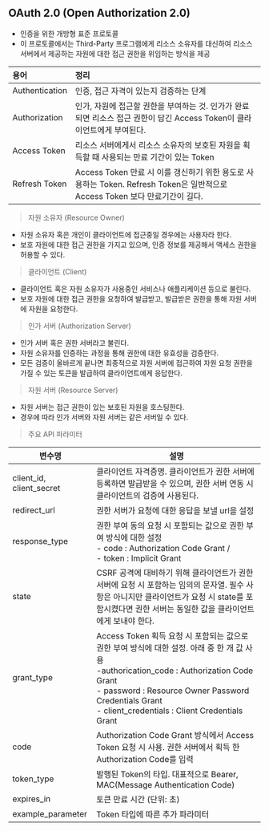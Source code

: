 ## OAuth 2.0 (Open Authorization 2.0)
- 인증을 위한 개방형 표준 프로토콜
- 이 프로토콜에서는 Third-Party 프로그램에게 리소스 소유자를 대신하여 리소스 서버에서 제공하는 자원에 대한 접근 권한을 위임하는 방식을 제공

| 용어             | 정리                                                                                          |
|:---------------|:--------------------------------------------------------------------------------------------|
| Authentication | 인증, 접근 자격이 있는지 검증하는 단계                                                                      |
| Authorization  | 인가, 자원에 접근할 권한을 부여하는 것. 인가가 완료되면 리소스 접근 권한이 담긴 Access Token이 클라이언트에게 부여된다.                  |
| Access Token   | 리소스 서버에게서 리소스 소유자의 보호된 자원을 획득할 때 사용되는 만료 기간이 있는 Token                                       |
| Refresh Token  | Access Token 만료 시 이를 갱신하기 위한 용도로 사용하는 Token. Refresh Token은 일반적으로 Access Token 보다 만료기간이 길다. |



> 자원 소유자 (Resource Owner)
- 자원 소유자 혹은 개인이 클라이언트에 접근중일 경우에는 사용자라 한다.
- 보호 자원에 대한 접근 권한을 가지고 있으며, 인증 정보를 제공해서 액세스 권한을 허용할 수 있다.

> 클라이언트 (Client)
- 클라이언트 혹은 자원 소유자가 사용중인 서비스나 애플리케이션 등으로 불린다.
- 보호 자원에 대한 접근 권한을 요청하여 발급받고, 발급받은 권한을 통해 자원 서버에 자원을 요청한다.

> 인가 서버 (Authorization Server)
- 인가 서버 혹은 권한 서버라고 불린다.
- 자원 소유자를 인증하는 과정을 통해 권한에 대한 유효성을 검증한다.
- 모든 검증이 올바르게 끝나면 최종적으로 자원 서버에 접근하여 자원 요청 권한을 가질 수 있는 토큰을 발급하여 클라이언트에게 응답한다.

> 자원 서버 (Resource Server)
- 자원 서버는 접근 권한이 있는 보호된 자원을 호스팅한다.
- 경우에 따라 인가 서버와 자원 서버는 같은 서버일 수 있다.

> 주요 API 파라미터

| 변수명                      | 설명                                                                                                                                                                                                                               |
|--------------------------|----------------------------------------------------------------------------------------------------------------------------------------------------------------------------------------------------------------------------------|
| client_id, client_secret | 클라이언트 자격증명. 클라이언트가 권한 서버에 등록하면 발급받을 수 있으며, 권한 서버 연동 시 클라이언트의 검증에 사용된다.                                                                                                                                                           |
| redirect_url             | 권한 서버가 요청에 대한 응답을 보낼 url을 설정                                                                                                                                                                                                     |
| response_type            | 권한 부여 동의 요청 시 포함되는 값으로 권한 부여 방식에 대한 설정 <br/>- code : Authorization Code Grant / <br/>- token : Implicit Grant                                                                                                                    |
| state                    | CSRF 공격에 대비하기 위해 클라이언트가 권한 서버에 요청 시 포함하는 임의의 문자열. 필수 사항은 아니지만 클라이언트가 요청 시 state를 포함시켰다면 권한 서버는 동일한 값을 클라이언트에게 보내야 한다.                                                                                                            |
| grant_type               | Access Token 획득 요청 시 포함되는 값으로 권한 부여 방식에 대한 설정. 아래 중 한 개 값 사용 <br/>-authorication_code : Authorization Code Grant <br/>- password : Resource Owner Password Credentials Grant <br/>- client_credentials : Client Credentials Grant |
| code                     | Authorization Code Grant 방식에서 Access Token 요청 시 사용. 권한 서버에서 획득 한 Authorization Code를 입력|
| token_type               | 발행된 Token의 타입. 대표적으로 Bearer, MAC(Message Authentication Code)|
|expires_in|토큰 만료 시간 (단위: 초)|
|example_parameter| Token 타입에 따른 추가 파라미터|